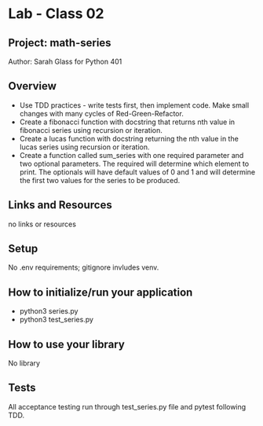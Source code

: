 # Lab - Class 02
## Project: math-series

Author: Sarah Glass for Python 401

## Overview
* Use TDD practices - write tests first, then implement code. Make small changes with many cycles of Red-Green-Refactor.
* Create a fibonacci function with docstring that returns nth value in fibonacci series using recursion or iteration.
* Create a lucas function with docstring returning the nth value in the lucas series using recursion or iteration.
* Create a function called sum_series with one required parameter and two optional parameters. The required will determine which element to print. The optionals will have default values of 0 and 1 and will determine the first two values for the series to be produced.

## Links and Resources
no links or resources

## Setup
No .env requirements; gitignore invludes venv.

## How to initialize/run your application

* python3 series.py
* python3 test_series.py

## How to use your library
No library

## Tests
All acceptance testing run through test_series.py file and pytest following TDD.